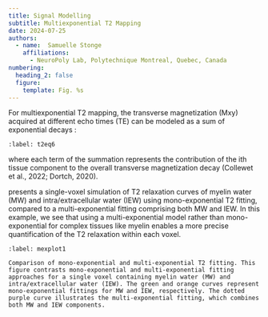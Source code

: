 ```yaml
---
title: Signal Modelling
subtitle: Multiexponential T2 Mapping
date: 2024-07-25
authors:
  - name:  Samuelle Stonge
    affiliations:
      - NeuroPoly Lab, Polytechnique Montreal, Quebec, Canada
numbering:
  heading_2: false
  figure:
    template: Fig. %s
---
```


For multiexponential T2 mapping, the transverse magnetization (Mxy) acquired at different echo times (TE) can be modeled as a sum of exponential decays :

```{figure} img/eq6.png
:label: t2eq6
```

where each term of the summation represents the contribution of the ith tissue component to the overall transverse magnetization decay (Collewet et al., 2022; Dortch, 2020). 

[](#mexplot1) presents a single-voxel simulation of T2 relaxation curves of myelin water (MW) and intra/extracellular water (IEW) using mono-exponential T2 fitting, compared to a multi-exponential fitting comprising both MW and IEW. In this example, we see that using a multi-exponential model rather than mono-exponential for complex tissues like myelin enables a more precise quantification of the T2 relaxation within each voxel. 

```{figure} img/plot1.png
:label: mexplot1

Comparison of mono-exponential and multi-exponential T2 fitting. This figure contrasts mono-exponential and multi-exponential fitting approaches for a single voxel containing myelin water (MW) and intra/extracellular water (IEW). The green and orange curves represent mono-exponential fittings for MW and IEW, respectively. The dotted purple curve illustrates the multi-exponential fitting, which combines both MW and IEW components. 
```



